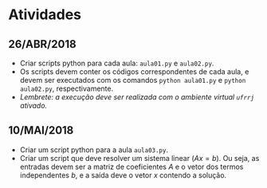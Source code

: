 # Atividades

## 26/ABR/2018

* Criar scripts python para cada aula: `aula01.py` e `aula02.py`.
* Os scripts devem conter os códigos correspondentes de cada aula, e devem ser executados com os comandos `python aula01.py` e `python aula02.py`, respectivamente.
* _Lembrete: a execução deve ser realizada com o ambiente virtual `ufrrj` ativado._

## 10/MAI/2018

* Criar um script python para a aula `aula03.py`.
* Criar um script que deve resolver um sistema linear ($Ax = b$). Ou seja, as entradas devem ser a matriz de coeficientes $A$ e o vetor dos termos independentes $b$, e a saída deve o vetor $x$ contendo a solução.